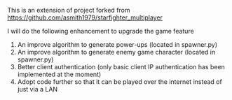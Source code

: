 This is an extension of project forked from https://github.com/asmith1979/starfighter_multiplayer

I will do the following enhancement to upgrade the game feature

1. An improve algorithm to generate power-ups (located in spawner.py)
2. An improve algorithm to generate enemy game character (located in spawner.py)
3. Better client authentication (only basic client IP authentication has been implemented at the moment)
4. Adopt code further so that it can be played over the internet instead of just via a LAN

